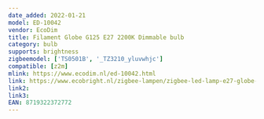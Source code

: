 ```yaml
---
date_added: 2022-01-21
model: ED-10042
vendor: EcoDim
title: Filament Globe G125 E27 2200K Dimmable bulb
category: bulb
supports: brightness
zigbeemodel: ['TS0501B', '_TZ3210_yluvwhjc']
compatible: [z2m]
mlink: https://www.ecodim.nl/ed-10042.html
link: https://www.ecobright.nl/zigbee-lampen/zigbee-led-lamp-e27-globe-2200k-flame-g125/
link2: 
link3: 
EAN: 8719322372772
---
```



